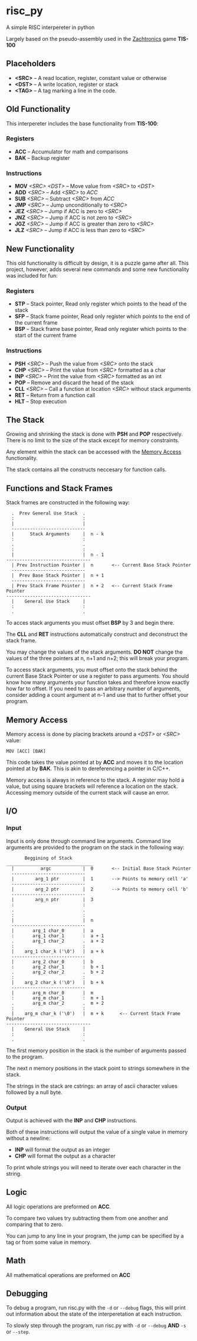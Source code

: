 # risc_py
A simple RISC interpereter in python

Largely based on the pseudo-assembly used in the [Zachtronics](http://www.zachtronics.com/) game **TIS-100**


## Placeholders

- **\<SRC\>** – A read location, register, constant value or otherwise
- **\<DST\>** – A write location, register or stack
- **\<TAG\>** – A tag marking a line in the code.


## Old Functionality
This interpereter includes the base functionality from **TIS-100**:

### Registers
- **ACC** – Accumulator for math and comparisons
- **BAK** – Backup register

### Instructions
- **MOV** *\<SRC\> \<DST\>* – Move value from *\<SRC\>* to *\<DST\>*
- **ADD** *\<SRC\>* – Add *\<SRC\>* to *ACC*
- **SUB** *\<SRC\>* – Subtract *\<SRC\>* from *ACC*
- **JMP** *\<SRC\>* – Jump unconditionally to *\<SRC\>*
- **JEZ** *\<SRC\>* – Jump if ACC is zero to *\<SRC\>*
- **JNZ** *\<SRC\>* – Jump if ACC is not zero to *\<SRC\>*
- **JGZ** *\<SRC\>* – Jump if ACC is greater than zero to *\<SRC\>*
- **JLZ** *\<SRC\>* – Jump if ACC is less than zero to *\<SRC\>*


## New Functionality
This old functionality is difficult by design, it is a puzzle game after all. This project, however, adds several new commands and some new functionality was included for fun:

### Registers
- **STP** – Stack pointer, Read only register which points to the head of the stack
- **SFP** – Stack frame pointer, Read only register which points to the end of the current frame
- **BSP** – Stack frame base pointer, Read only register which points to the start of the current frame

### Instructions
- **PSH** *\<SRC\>* – Push the value from *\<SRC\>* onto the stack
- **CHP** *\<SRC\>* – Print the value from *\<SRC\>* formatted as a char
- **INP** *\<SRC\>* – Print the value from *\<SRC\>* formatted as an int
- **POP** – Remove and discard the head of the stack
- **CLL** *\<SRC\>* – Call a function at location *\<SRC\>* without stack arguments
- **RET** – Return from a function call
- **HLT** – Stop execution


## The Stack

Growing and shrinking the stack is done with **PSH** and **POP** respectively. There is no limit to the size of the stack except for memory constraints.

Any element within the stack can be accessed with the [Memory Access](#memory-access) functionality.

The stack contains all the constructs neccesary for function calls.


## Functions and Stack Frames
Stack frames are constructed in the following way:

```
  .  Prev General Use Stack  .
  :                          :
  |                          |
  ----------------------------
  |      Stack Arguments     |  n - k
  :                          :
  .                          .  
  :                          :
  |                          |  n - 1
--------------------------------
  | Prev Instruction Pointer |  n       <-- Current Base Stack Pointer
  ----------------------------
  |  Prev Base Stack Pointer |  n + 1   
  ----------------------------
  | Prev Stack Frame Pointer |  n + 2   <-- Current Stack Frame Pointer
--------------------------------
  |    General Use Stack     |  
  :                          :
  .                          .
```
To acces stack arguments you must offset **BSP** by 3 and begin there. 

The **CLL** and **RET** instructions automatically construct and deconstruct the stack frame.

You may change the values of the stack arguments. **DO NOT** change the values of the three pointers at n, n+1 and n+2; this will break your program.

To access stack arguments, you must offset onto the stack behind the current Base Stack Pointer or use a register to pass arguments. You should know how many arguments your function takes and therefore know exactly how far to offset. If you need to pass an arbitrary number of arguments, consider adding a count argument at n-1 and use that to further offset your program.
## Memory Access
Memory access is done by placing brackets around a *\<DST\>* or *\<SRC\>* value:

```
MOV [ACC] [BAK]
```
This code takes the value pointed at by **ACC** and moves it to the location pointed at by **BAK**. This is akin to dereferencing a pointer in C/C++. 

Memory access is always in reference to the stack. A register may hold a value, but using square brackets will reference a location on the stack. Accessing memory outside of the current stack will cause an error.


## I/O
### Input
Input is only done through command line arguments. Command line arguments are provided to the program on the stack in the following way:

```
       Beggining of Stack
_________________________________
  |          argc            |  0       <-- Initial Base Stack Pointer
  ----------------------------
  |        arg_1 ptr         |  1       --> Points to memory cell 'a'
  ----------------------------
  |        arg_2 ptr         |  2       --> Points to memory cell 'b'
  ----------------------------
  |        arg_n ptr         |  3
  :                          :
  .                          .  
  :                          :
  |                          |  n       
  ----------------------------
  |       arg_1 char_0       |  a
  :       arg_1 char_1       :  a + 1
  .       arg_1 char_2       .  a + 2
  :                          :
  |    arg_1 char_k ('\0')   |  a + k     
  ----------------------------
  |       arg_2 char_0       |  b
  :       arg_2 char_1       :  b + 1
  .       arg_2 char_2       .  b + 2
  :                          :
  |    arg_2 char_k ('\0')   |  b + k     
  ----------------------------
  |       arg_m char_0       |  m
  :       arg_m char_1       :  m + 1
  .       arg_m char_2       .  m + 2
  :                          :
  |    arg_m char_k ('\0')   |  m + k      <-- Current Stack Frame Pointer
--------------------------------
  |    General Use Stack     |  
  :                          :
  .                          .
```

The first memory position in the stack is the number of arguments passed to the program.

The next $n$ memory positions in the stack point to strings somewhere in the stack.

The strings in the stack are cstrings: an array of ascii character values followed by a null byte.

### Output
Output is achieved with the **INP** and **CHP** instructions.

Both of these instructions will output the value of a single value in memory without a newline:
- **INP** will format the output as an integer
- **CHP** will format the output as a character

To print whole strings you will need to iterate over each character in the string.

## Logic
All logic operations are preformed on **ACC**.

To compare two values try subtracting them from one another and comparing that to zero.

You can jump to any line in your program, the jump can be specified by a tag or from some value in memory.

## Math
All mathematical operations are preformed on **ACC**

## Debugging
To debug a program, run risc.py with the `-d` or `--debug` flags, this will print out information about the state of the interperetation at each instruction.

To slowly step through the program, run risc.py with `-d` or `--debug` **AND** `-s` or `--step`.
